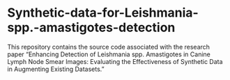 # Synthetic-data-for-Leishmania-spp.-amastigotes-detection
This repository contains the source code associated with the research paper “Enhancing Detection of Leishmania spp. Amastigotes in Canine Lymph Node Smear Images: Evaluating the Effectiveness of Synthetic Data in Augmenting Existing Datasets.”
